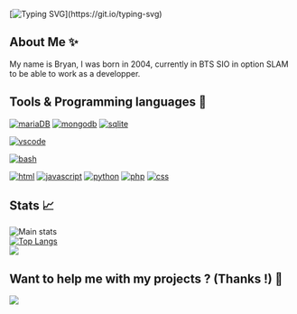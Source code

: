 [![Typing SVG](https://readme-typing-svg.herokuapp.com?color=9B0EF7&lines=Hello+!+Im+Bryan.;)](https://git.io/typing-svg)
## About Me ✨
My name is Bryan, I was born in 2004, currently in BTS SIO in option SLAM to be able to work as a developper.<br/>

## Tools & Programming languages 🔧
[![mariaDB](https://img.shields.io/badge/MariaDB-★★☆-lightgrey?labelColor=003545&logo=MariaDB&style=for-the-badge&logoColor=white)](https://mariadb.org/)
[![mongodb](https://img.shields.io/badge/MongoDB-★☆☆-lightgrey?labelColor=4EA94B&logo=MongoDB&style=for-the-badge&logoColor=white)](https://mariadb.org/)
[![sqlite](https://img.shields.io/badge/SQLITE-★☆☆-lightgrey?labelColor=07405E&logo=sqlite&style=for-the-badge&logoColor=white)](https://mariadb.org/)

[![vscode](https://img.shields.io/badge/VSCode-★★★-lightgrey?labelColor=0078D4&logo=visual%20studio%20code&style=for-the-badge&logoColor=white)](https://code.visualstudio.com/)

[![bash](https://img.shields.io/badge/bash-★★☆-lightgrey?labelColor=4EAA25&logo=GNU-Bash&style=for-the-badge&logoColor=white)](https://en.wikipedia.org/wiki/Bash_(Unix_shell))

[![html](https://img.shields.io/badge/html-★★★-lightgrey?labelColor=E34F26&logo=HTML5&style=for-the-badge&logoColor=white)](https://www.w3schools.com/html)
[![javascript](https://img.shields.io/badge/javascript-★★★-lightgrey?labelColor=F7DF1E&logo=JavaScript&style=for-the-badge&logoColor=black)](https://www.w3schools.com/js)
[![python](https://img.shields.io/badge/python-★★★-lightgrey?labelColor=3776AB&logo=Python&style=for-the-badge&logoColor=white)](https://www.python.org/)
[![php](https://img.shields.io/badge/php-★★☆-lightgrey?labelColor=777BB4&logo=PHP&style=for-the-badge&logoColor=white)](https://www.php.net/)
[![css](https://img.shields.io/badge/css-★★☆-lightgrey?labelColor=1572B6&logo=CSS3&style=for-the-badge&logoColor=white)](https://www.w3schools.com/css)

## Stats 📈
![Main stats](https://github-readme-stats.vercel.app/api?username=BryanB-Dev&show_icons=true&theme=radical)
<br/>
[![Top Langs](https://github-readme-stats.vercel.app/api/top-langs/?username=BryanB-Dev&theme=radical&layout=compact)](https://github.com/anuraghazra/github-readme-stats)
<br/>
![](https://komarev.com/ghpvc/?username=BryanB-Dev&color=lightgrey&labelColor=1572B6&logo=CSS3&style=for-the-badge&logoColor=white)

## Want to help me with my projects ? (Thanks !) 💜
<div>
            <a href="https://paypal.me/" target="_blank" style="display: inline-block;">
                <img
                    src="https://img.shields.io/badge/PayPal-00457C?style=for-the-badge&logo=paypal&logoColor=white"/>
            </a>
            </div>
<br />
